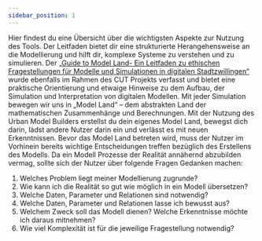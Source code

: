 ```yaml
---
sidebar_position: 1
---
```


Hier findest du eine Übersicht über die wichtigsten Aspekte zur Nutzung des Tools. Der Leitfaden bietet dir eine strukturierte Herangehensweise an die Modellierung und hilft dir, komplexe Systeme zu verstehen und zu simulieren. Der [„Guide to Model Land- Ein Leitfaden zu ethischen Fragestellungen für Modelle und Simulationen in digitalen Stadtzwillingen“](https://www.connectedurbantwins.de/app/uploads/2024/08/2024-07-22_City-Science-Lab_Guide-To-Model-Land_EN.pdf) wurde ebenfalls im Rahmen des CUT Projekts verfasst und bietet eine praktische Orientierung und etwaige Hinweise zu dem Aufbau, der Simulation und Interpretation von digitalen Modellen. Mit jeder Simulation bewegen wir uns in „Model Land“ – dem abstrakten Land der mathematischen Zusammenhänge und Berechnungen. Mit der Nutzung des Urban Model Builders erstellst du dein eigenes Model Land, bewegst dich darin, lädst andere Nutzer darin ein und verlässt es mit neuen Erkenntnissen. Bevor das Model Land betreten wird, muss der Nutzer im Vorhinein bereits wichtige Entscheidungen treffen bezüglich des Erstellens des Modells. Da ein Modell Prozesse der Realität annähernd abzubilden vermag, sollte sich der Nutzer über folgende Fragen Gedanken machen: 
1. Welches Problem liegt meiner Modellierung zugrunde? 
2. Wie kann ich die Realität so gut wie möglich in ein Modell übersetzen? 
3. Welche Daten, Parameter und Relationen sind notwendig? 
4. Welche Daten, Parameter und Relationen lasse ich bewusst aus? 
5. Welchem Zweck soll das Modell dienen? Welche Erkenntnisse möchte ich daraus mitnehmen? 
6. Wie viel Komplexität ist für die jeweilige Fragestellung notwendig?



